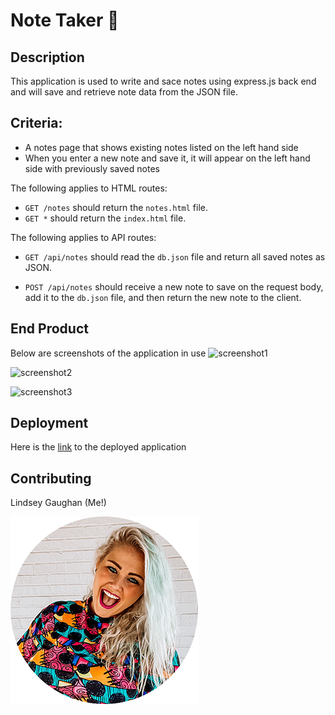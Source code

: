 # Note Taker 📝

## Description

This application is used to write and sace notes using express.js back end and will save and retrieve note data from the JSON file.

## Criteria:

* A notes page that shows existing notes listed on the left hand side
* When you enter a new note and save it, it will appear on the left hand side with previously saved notes

The following applies to HTML routes:
  * `GET /notes` should return the `notes.html` file.
  * `GET *` should return the `index.html` file.

The following applies to API routes:
  * `GET /api/notes` should read the `db.json` file and return all saved notes as JSON.

  * `POST /api/notes` should receive a new note to save on the request body, add it to the `db.json` file, and then return the new note to the client. 


<!-- Video of application in progress -->
## End Product 

<!-- screenshots -->
Below are screenshots of the application in use
![screenshot1](./assets/employeeRosterTestScreenshot.png)

![screenshot2](./assets/employeeRosterApplicationScreenshot.png)

![screenshot3](./assets/EmployeeRosterHTMLScreenshot.png)

<!-- link -->
## Deployment
Here is the [link](https://github.com/gaughanln/employeeRoster) to the deployed application

## Contributing
Lindsey Gaughan (Me!) 

![Lindsey Gaughan](./Assets/gaughanln.png)





